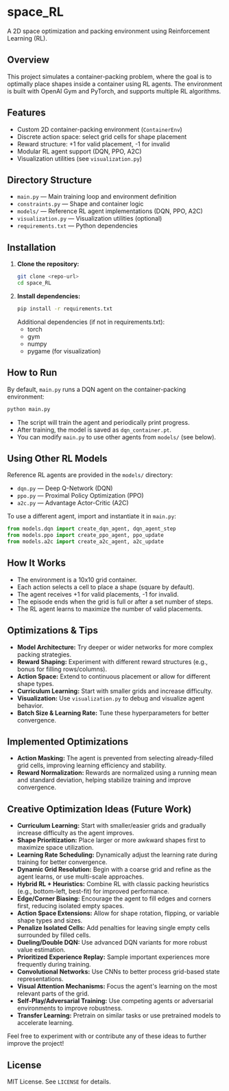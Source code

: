 # space_RL

A 2D space optimization and packing environment using Reinforcement Learning (RL).

## Overview
This project simulates a container-packing problem, where the goal is to optimally place shapes inside a container using RL agents. The environment is built with OpenAI Gym and PyTorch, and supports multiple RL algorithms.

## Features
- Custom 2D container-packing environment (`ContainerEnv`)
- Discrete action space: select grid cells for shape placement
- Reward structure: +1 for valid placement, -1 for invalid
- Modular RL agent support (DQN, PPO, A2C)
- Visualization utilities (see `visualization.py`)

## Directory Structure
- `main.py` — Main training loop and environment definition
- `constraints.py` — Shape and container logic
- `models/` — Reference RL agent implementations (DQN, PPO, A2C)
- `visualization.py` — Visualization utilities (optional)
- `requirements.txt` — Python dependencies

## Installation
1. **Clone the repository:**
   ```bash
   git clone <repo-url>
   cd space_RL
   ```
2. **Install dependencies:**
   ```bash
   pip install -r requirements.txt
   ```
   Additional dependencies (if not in requirements.txt):
   - torch
   - gym
   - numpy
   - pygame (for visualization)

## How to Run
By default, `main.py` runs a DQN agent on the container-packing environment:
```bash
python main.py
```

- The script will train the agent and periodically print progress.
- After training, the model is saved as `dqn_container.pt`.
- You can modify `main.py` to use other agents from `models/` (see below).

## Using Other RL Models
Reference RL agents are provided in the `models/` directory:
- `dqn.py` — Deep Q-Network (DQN)
- `ppo.py` — Proximal Policy Optimization (PPO)
- `a2c.py` — Advantage Actor-Critic (A2C)

To use a different agent, import and instantiate it in `main.py`:
```python
from models.dqn import create_dqn_agent, dqn_agent_step
from models.ppo import create_ppo_agent, ppo_update
from models.a2c import create_a2c_agent, a2c_update
```

## How It Works
- The environment is a 10x10 grid container.
- Each action selects a cell to place a shape (square by default).
- The agent receives +1 for valid placements, -1 for invalid.
- The episode ends when the grid is full or after a set number of steps.
- The RL agent learns to maximize the number of valid placements.

## Optimizations & Tips
- **Model Architecture:** Try deeper or wider networks for more complex packing strategies.
- **Reward Shaping:** Experiment with different reward structures (e.g., bonus for filling rows/columns).
- **Action Space:** Extend to continuous placement or allow for different shape types.
- **Curriculum Learning:** Start with smaller grids and increase difficulty.
- **Visualization:** Use `visualization.py` to debug and visualize agent behavior.
- **Batch Size & Learning Rate:** Tune these hyperparameters for better convergence.

## Implemented Optimizations
- **Action Masking:** The agent is prevented from selecting already-filled grid cells, improving learning efficiency and stability.
- **Reward Normalization:** Rewards are normalized using a running mean and standard deviation, helping stabilize training and improve convergence.

## Creative Optimization Ideas (Future Work)
- **Curriculum Learning:** Start with smaller/easier grids and gradually increase difficulty as the agent improves.
- **Shape Prioritization:** Place larger or more awkward shapes first to maximize space utilization.
- **Learning Rate Scheduling:** Dynamically adjust the learning rate during training for better convergence.
- **Dynamic Grid Resolution:** Begin with a coarse grid and refine as the agent learns, or use multi-scale approaches.
- **Hybrid RL + Heuristics:** Combine RL with classic packing heuristics (e.g., bottom-left, best-fit) for improved performance.
- **Edge/Corner Biasing:** Encourage the agent to fill edges and corners first, reducing isolated empty spaces.
- **Action Space Extensions:** Allow for shape rotation, flipping, or variable shape types and sizes.
- **Penalize Isolated Cells:** Add penalties for leaving single empty cells surrounded by filled cells.
- **Dueling/Double DQN:** Use advanced DQN variants for more robust value estimation.
- **Prioritized Experience Replay:** Sample important experiences more frequently during training.
- **Convolutional Networks:** Use CNNs to better process grid-based state representations.
- **Visual Attention Mechanisms:** Focus the agent's learning on the most relevant parts of the grid.
- **Self-Play/Adversarial Training:** Use competing agents or adversarial environments to improve robustness.
- **Transfer Learning:** Pretrain on similar tasks or use pretrained models to accelerate learning.

Feel free to experiment with or contribute any of these ideas to further improve the project!

## License
MIT License. See `LICENSE` for details.